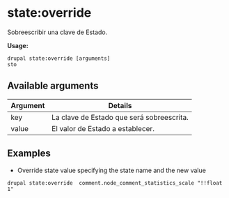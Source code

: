 # state:override
Sobreescribir una clave de Estado.

**Usage:**
```
drupal state:override [arguments]
sto
```

## Available arguments
Argument | Details
---------|-------------
key | La clave de Estado que será sobreescrita.
value | El valor de Estado a establecer.

## Examples
* Override state value specifying the state name and the new value
```
drupal state:override  comment.node_comment_statistics_scale "!!float 1"
```
